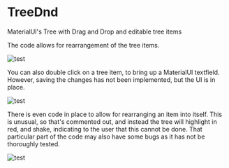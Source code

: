 # TreeDnd
MaterialUI's Tree with Drag and Drop and editable tree items

The code allows for rearrangement of the tree items.

![test](https://user-images.githubusercontent.com/8482594/77002041-43cc5500-6931-11ea-8fd0-718cbf0f0a58.gif)

You can also double click on a tree item, to bring up a MaterialUI textfield.
However, saving the changes has not been implemented, but the UI is in place.

![test](https://user-images.githubusercontent.com/8482594/77002891-b2f67900-6932-11ea-951a-c2e9ff4fed6f.gif)

There is even code in place to allow for rearranging an item into itself.
This is unusual, so that's commented out, and instead the tree will highlight in red, and shake, indicating to the user that this cannot be done. That particular part of the code may also have some bugs as it has not be thoroughly tested.

![test](https://user-images.githubusercontent.com/8482594/77002756-6743cf80-6932-11ea-9080-d146513d6ea3.gif)



